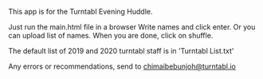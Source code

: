 This app is for the Turntabl Evening Huddle.

Just run the main.html file in a browser
Write names and click enter. 
Or you can upload list of names.
When you are done, click on shuffle. 


The default list of 2019 and 2020 turntabl staff is in 'Turntabl List.txt'

Any errors or recommendations, send to chimaibebunjoh@turntabl.io 